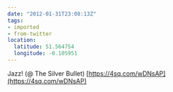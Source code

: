 ```yaml
---
date: "2012-01-31T23:08:13Z"
tags:
- imported
- from-twitter
location:
  latitude: 51.564754
  longitude: -0.105951
---
```

Jazz! \(@ The Silver Bullet) [https://4sq.com/wDNsAP](https://4sq.com/wDNsAP)
